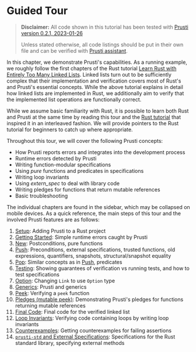 # Guided Tour

> **Disclaimer:** All code shown in this tutorial has been tested with 
> [Prusti version 0.2.1, 2023-01-26](https://github.com/viperproject/prusti-dev/releases/tag/v-2023-01-26-1935)
>
> Unless stated otherwise, all code listings should be put in their own file 
> and can be verified with 
> [Prusti assistant](https://marketplace.visualstudio.com/items?itemName=viper-admin.prusti-assistant).

In this chapter, we demonstrate Prusti's capabilities.
As a running example, we roughly follow the first chapters of the Rust tutorial
[Learn Rust with Entirely Too Many Linked Lists](https://rust-unofficial.github.io/too-many-lists/).
Linked lists turn out to be sufficiently complex that their implementation and verification covers most of Rust's and Prusti's essential concepts.
While the above tutorial explains in detail how linked lists are implemented in Rust, we additionally aim to verify that the implemented list operations are functionally correct.

While we assume basic familiarity with Rust, it is possible to learn both
Rust and Prusti at the same time by reading this tour and the 
[Rust tutorial](https://rust-unofficial.github.io/too-many-lists/)
that inspired it in an interleaved fashion.
We will provide pointers to the Rust tutorial for beginners to catch up where appropriate.

Throughout this tour, we will cover the following Prusti concepts:

- How Prusti reports errors and integrates into the development process
- Runtime errors detected by Prusti
- Writing function-modular specifications 
- Using *pure* functions and predicates in specifications
- Writing loop invariants
- Using *extern_spec* to deal with library code
- Writing pledges for functions that return mutable references
- Basic troubleshooting


The individual chapters are found in the sidebar, which may be collapsed on mobile
devices.
As a quick reference, the main steps of this tour and the involved Prusti features
are as follows:

1. [Setup](setup.md): Adding Prusti to a Rust project
2. [Getting Started](getting-started.md): Simple runtime errors caught by Prusti
3. [New](new.md): Postconditions, pure functions
4. [Push](push.md): Preconditions, external specifications, trusted functions, old expressions, quantifiers, snapshots, structural/snapshot equality
5. [Pop](pop.md): Similar concepts as in [Push](push.md), predicates
6. [Testing](testing.md): Showing guarantees of verification vs running tests, and how to test specifications
7. [Option](option.md): Changing `Link` to use `Option` type
8. [Generics](generics.md): Prusti and generics
9. [Peek](peek.md): Verifying a `peek` function
10. [Pledges (mutable peek)](pledges.md): Demonstrating Prusti's pledges for functions returning mutable references
11. [Final Code](final.md): Final code for the verified linked list
12. [Loop Invariants](loop_invariants.md): Verifying code containing loops by writing loop invariants
13. [Counterexamples](counterexamples.md): Getting counterexamples for failing assertions
14. [`prusti-std` and External Specifications](extern_specs.md): Specifications for the Rust standard library, specifying external methods
